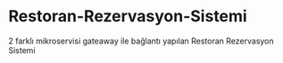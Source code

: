 # Restoran-Rezervasyon-Sistemi
2 farklı mikroservisi gateaway ile bağlantı yapılan Restoran Rezervasyon Sistemi
